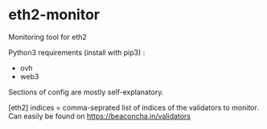 # eth2-monitor
Monitoring tool for eth2

Python3 requirements (install with pip3) :
- ovh
- web3


Sections of config are mostly self-explanatory.

[eth2]
indices = comma-seprated list of indices of the validators to monitor. Can easily be found on https://beaconcha.in/validators